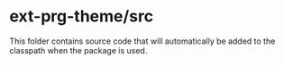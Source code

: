 # ext-prg-theme/src

This folder contains source code that will automatically be added to the classpath when
the package is used.
